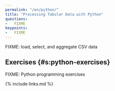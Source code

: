```yaml
---
permalink: "/en/python/"
title: "Processing Tabular Data with Python"
questions:
-   FIXME
keypoints:
-   FIXME
---
```


FIXME: load, select, and aggregate CSV data

## Exercises {#s:python-exercises}

FIXME: Python programming exercises

{% include links.md %}
